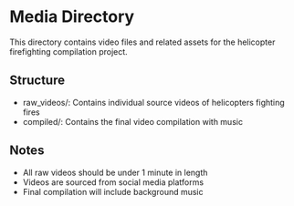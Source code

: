 # Media Directory

This directory contains video files and related assets for the helicopter firefighting compilation project.

## Structure
- raw_videos/: Contains individual source videos of helicopters fighting fires
- compiled/: Contains the final video compilation with music

## Notes
- All raw videos should be under 1 minute in length
- Videos are sourced from social media platforms
- Final compilation will include background music
